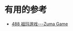 




# 有用的参考

* [488 祖玛游戏---Zuma Game](https://github.com/azl397985856/leetcode/blob/1fce788bab7e7e2a10a6dfb0ee55a2bb09424b0b/selected/zuma-game.md)
